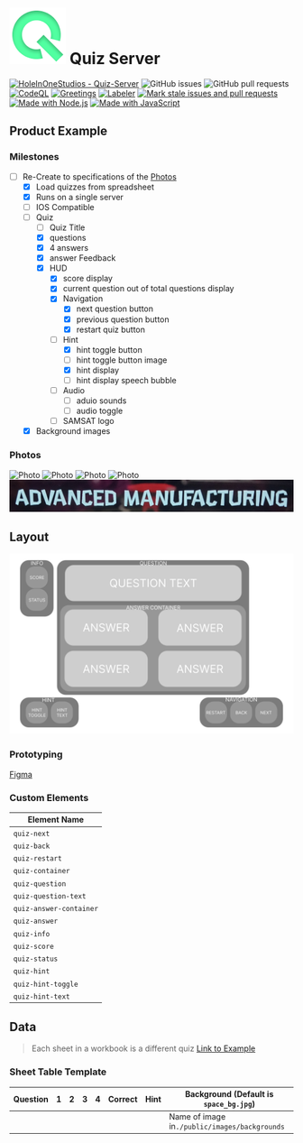 # ![Logo](./docs/reference/icon.png)    Quiz Server

[![HoleInOneStudios - Quiz-Server](https://img.shields.io/static/v1?label=HoleInOneStudios&message=Quiz-Server&color=blue&logo=github)](https://github.com/HoleInOneStudios/Quiz-Server "Go to GitHub repo")
![GitHub issues](https://img.shields.io/github/issues/HoleInOneStudios/Quiz-Server)
![GitHub pull requests](https://img.shields.io/github/issues-pr/HoleInOneStudios/Quiz-Server)
[![CodeQL](https://github.com/HoleInOneStudios/Quiz-Server/actions/workflows/codeql-analysis.yml/badge.svg?branch=main)](https://github.com/HoleInOneStudios/Quiz-Server/actions/workflows/codeql-analysis.yml)
[![Greetings](https://github.com/HoleInOneStudios/Quiz-Server/actions/workflows/greetings.yml/badge.svg?branch=main)](https://github.com/HoleInOneStudios/Quiz-Server/actions/workflows/greetings.yml)
[![Labeler](https://github.com/HoleInOneStudios/Quiz-Server/actions/workflows/labeler.yml/badge.svg?branch=main)](https://github.com/HoleInOneStudios/Quiz-Server/actions/workflows/labeler.yml)
[![Mark stale issues and pull requests](https://github.com/HoleInOneStudios/Quiz-Server/actions/workflows/stale.yml/badge.svg?branch=main)](https://github.com/HoleInOneStudios/Quiz-Server/actions/workflows/stale.yml)
[![Made with Node.js](https://img.shields.io/badge/Node.js->=12-blue?logo=node.js&logoColor=white)](https://nodejs.org "Go to Node.js homepage")
[![Made with JavaScript](https://img.shields.io/badge/Made_with-JavaScript-blue?logo=javascript&logoColor=white)](https://www.javascript.com/ "Go to JavaScript homepage")

## Product Example

### Milestones

* [ ] Re-Create to specifications of the [Photos](#photos)
  * [x] Load quizzes from spreadsheet
  * [x] Runs on a single server
  * [ ] IOS Compatible
  * [ ] Quiz
    * [ ] Quiz Title
    * [x] questions
    * [x] 4 answers
    * [x] answer Feedback
    * [x] HUD
      * [x] score display
      * [x] current question out of total questions display
      * [x] Navigation
        * [x] next question button
        * [x] previous question button
        * [x] restart quiz button
      * [ ] Hint
        * [x] hint toggle button
        * [ ] hint toggle button image
        * [x] hint display
        * [ ] hint display speech bubble
      * [ ] Audio
        * [ ] aduio sounds
        * [ ] audio toggle
      * [ ] SAMSAT logo
  * [x] Background images

### Photos

![Photo](./docs/reference/20220820_115745.jpg)
![Photo](./docs/reference/20220820_115750.jpg)
![Photo](./docs/reference/20220820_115756.jpg)
![Photo](./docs/reference/20220820_120202.jpg)
![Photo](./docs/reference/COPY20220820_115756.jpg)

## Layout

![Layout](./docs/reference/Quiz-Container.svg)

### Prototyping

[Figma](https://www.figma.com/file/juw197Ed7Ec5yTbPfFytLu/Quiz-Server?node-id=0%3A1)

### Custom Elements

| Element Name            |
| ----------------------- |
| `quiz-next`             |
| `quiz-back`             |
| `quiz-restart`          |
| `quiz-container`        |
| `quiz-question`         |
| `quiz-question-text`    |
| `quiz-answer-container` |
| `quiz-answer`           |
| `quiz-info`             |
| `quiz-score`            |
| `quiz-status`           |
| `quiz-hint`             |
| `quiz-hint-toggle`      |
| `quiz-hint-text`        |

## Data

> Each sheet in a workbook is a different quiz
> [Link to Example](./src/data/data.xlsx)

### Sheet Table Template

| Question | 1   | 2   | 3   | 4   | Correct | Hint | Background (Default is `space_bg.jpg`)        |
| -------- | --- | --- | --- | --- | ------- | ---- | --------------------------------------------- |
|          |     |     |     |     |         |      | Name of image in`./public/images/backgrounds` |
